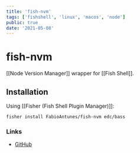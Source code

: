 ```yaml
---
title: 'fish-nvm'
tags: ['fishshell', 'linux', 'macos', 'node']
public: true
date: '2021-05-08'
---
```


# fish-nvm

[[Node Version Manager]] wrapper for [[Fish Shell]].

## Installation

Using [[Fisher (Fish Shell Plugin Manager)]]:

```
fisher install FabioAntunes/fish-nvm edc/bass
```

### Links

- [GitHub](https://github.com/FabioAntunes/fish-nvm)